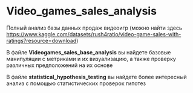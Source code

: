 # Video_games_sales_analysis

Полный анализ базы данных продаж видеоигр (можно найти здесь https://www.kaggle.com/datasets/rush4ratio/video-game-sales-with-ratings?resource=download)

В файле **Videogames_sales_base_analysis** вы найдете базовые манипуляции с метриками и их визуализацию, а также проверку различных предположений на их основе

В файле **statistical_hypothesis_testing** вы найдете более интересный анализ с помощью статистических проверок гипотез
